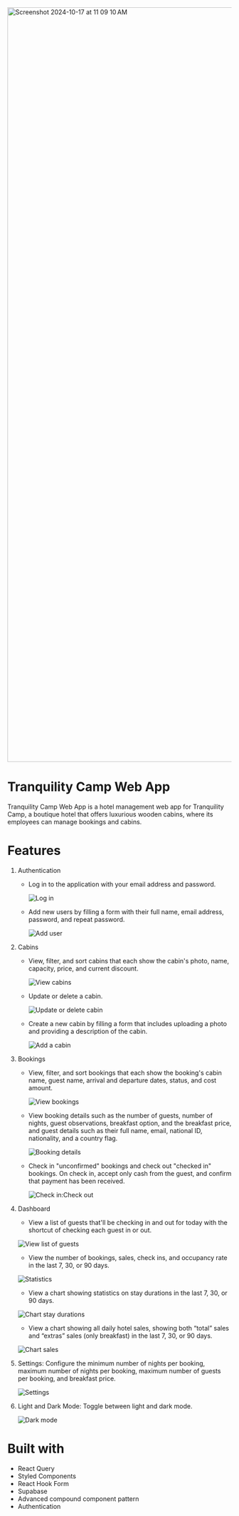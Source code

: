 <img width="1693" alt="Screenshot 2024-10-17 at 11 09 10 AM" src="https://github.com/user-attachments/assets/59e37e50-46cd-4321-b9a4-13f6016115a0">

# Tranquility Camp Web App

Tranquility Camp Web App is a hotel management web app for Tranquility Camp, a boutique hotel that offers luxurious wooden cabins, where its employees can manage bookings and cabins.

# Features

1. Authentication
   * Log in to the application with your email address and password.

     ![Log in](https://github.com/user-attachments/assets/290498e3-e875-41be-88f1-53bb3200c2c0)

   * Add new users by filling a form with their full name, email address, password, and repeat password.

     ![Add user](https://github.com/user-attachments/assets/08269a3f-f04c-49e7-944e-1e242139802f)

2. Cabins
   * View, filter, and sort cabins that each show the cabin's photo, name, capacity, price, and current discount.
   
     ![View cabins](https://github.com/user-attachments/assets/f85ccfca-e583-4614-829f-79bfd55e749c)

   * Update or delete a cabin.
   
     ![Update or delete cabin](https://github.com/user-attachments/assets/b458c419-4869-4ec9-8657-8860bc26df24)


   * Create a new cabin by filling a form that includes uploading a photo and providing a description of the cabin.
   
     ![Add a cabin](https://github.com/user-attachments/assets/0714b14e-e4bd-4cef-8089-8ac90e61c0bc)

3. Bookings
   * View, filter, and sort bookings that each show the booking's cabin name, guest name, arrival and departure dates, status, and cost amount.
   
     ![View bookings](https://github.com/user-attachments/assets/4a946c50-8e68-41dc-a9c4-227aad5f27d6)

   * View booking details such as the number of guests, number of nights, guest observations, breakfast option, and the breakfast price, and guest details
     such as their full name, email, national ID, nationality, and a country flag.

     ![Booking details](https://github.com/user-attachments/assets/a779df80-a999-41e1-baf8-0fadbcb48617)

   * Check in "unconfirmed" bookings and check out "checked in" bookings. On check in, accept only cash from the guest, and
     confirm that payment has been received.

     ![Check in:Check out](https://github.com/user-attachments/assets/26ef06f4-16ea-4c29-9121-d717291cbb2f)


3. Dashboard
   *  View a list of guests that'll be checking in and out for today with the shortcut of checking each guest in or out.
   
     ![View list of guests](https://github.com/user-attachments/assets/de0619f1-b957-4f61-8ab3-ff7354d97ab3)

   *  View the number of bookings, sales, check ins, and occupancy rate in the last 7, 30, or 90 days.
   
     ![Statistics](https://github.com/user-attachments/assets/1437deb4-e80a-49cf-b2e7-a1d0e44e0756)

   *  View a chart showing statistics on stay durations in the last 7, 30, or 90 days.
   
     ![Chart stay durations](https://github.com/user-attachments/assets/d8d15b58-5954-45cb-b509-f2ef0d431ee0)

   *  View a chart showing all daily hotel sales, showing both “total” sales and “extras” sales (only breakfast) in the last 7, 30, or 90 days.

     ![Chart sales](https://github.com/user-attachments/assets/76e49879-8833-4b28-94b2-b1692e4eb744)

4. Settings: Configure the minimum number of nights per booking, maximum number of nights per booking, maximum number of guests per booking, and breakfast price.
  
   ![Settings](https://github.com/user-attachments/assets/30e80eb1-9e51-4951-a87a-e59184d65301)

7. Light and Dark Mode: Toggle between light and dark mode.
  
   ![Dark mode](https://github.com/user-attachments/assets/fa482f59-2d5d-4bf6-8699-15b6714946f1)

# Built with

* React Query
* Styled Components
* React Hook Form
* Supabase
* Advanced compound component pattern
* Authentication
